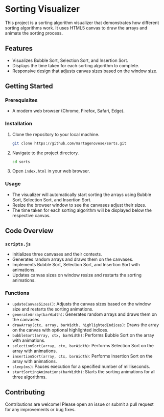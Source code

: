 # Sorting Visualizer

This project is a sorting algorithm visualizer that demonstrates how different sorting algorithms work. It uses HTML5 canvas to draw the arrays and animate the sorting process.

## Features

- Visualizes Bubble Sort, Selection Sort, and Insertion Sort.
- Displays the time taken for each sorting algorithm to complete.
- Responsive design that adjusts canvas sizes based on the window size.

## Getting Started

### Prerequisites

- A modern web browser (Chrome, Firefox, Safari, Edge).

### Installation

1. Clone the repository to your local machine.
    ```sh
    git clone https://github.com/martagenovese/sorts.git
    ```
2. Navigate to the project directory.
    ```sh
    cd sorts
    ```
3. Open `index.html` in your web browser.

### Usage

- The visualizer will automatically start sorting the arrays using Bubble Sort, Selection Sort, and Insertion Sort.
- Resize the browser window to see the canvases adjust their sizes.
- The time taken for each sorting algorithm will be displayed below the respective canvas.

## Code Overview

### `scripts.js`

- Initializes three canvases and their contexts.
- Generates random arrays and draws them on the canvases.
- Implements Bubble Sort, Selection Sort, and Insertion Sort with animations.
- Updates canvas sizes on window resize and restarts the sorting animations.

### Functions

- `updateCanvasSizes()`: Adjusts the canvas sizes based on the window size and restarts the sorting animations.
- `generateArray(barWidth)`: Generates random arrays and draws them on the canvases.
- `drawArray(ctx, array, barWidth, highlightedIndices)`: Draws the array on the canvas with optional highlighted indices.
- `bubbleSort(array, ctx, barWidth)`: Performs Bubble Sort on the array with animations.
- `selectionSort(array, ctx, barWidth)`: Performs Selection Sort on the array with animations.
- `insertionSort(array, ctx, barWidth)`: Performs Insertion Sort on the array with animations.
- `sleep(ms)`: Pauses execution for a specified number of milliseconds.
- `startSortingAnimations(barWidth)`: Starts the sorting animations for all three algorithms.

## Contributing

Contributions are welcome! Please open an issue or submit a pull request for any improvements or bug fixes.
